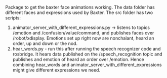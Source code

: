 Package to get the baxter face animations working. The data folder has different faces and expressions used by Baxter. The src folder has two scripts:
1) animator_server_with_different_expressions.py -> listens to topics /emotion and /confusion/value/command, and publishes faces over /robot/xdisplay. Emotions set up right now are nonchalant, heard an order, up and down or the nod.
2) hear_words.py - run this after running the speech recognizer code and rosbridge. It hears data published on the /speech_recognition topic and publishes and emotion of heard an order over /emotion. Hence combining hear_words and animator_server_with_different_expressions might give different expressions we need.
